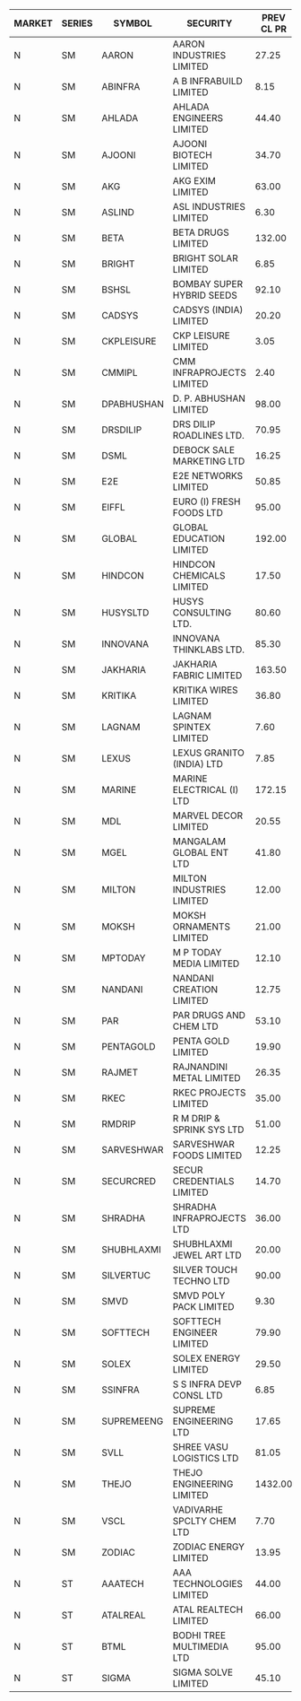 


| MARKET | SERIES | SYMBOL | SECURITY | PREV CL PR | OPEN PRICE | HIGH PRICE | LOW PRICE | CLOSE PRICE | NET TRDVAL | NET TRDQTY | CORP IND | HI 52 WK | LO 52 WK |
| ----- | ----- | ----- | ----- | ----- | ----- | ----- | ----- | ----- | ----- | ----- | ----- | ----- | ----- |
| N | SM | AARON | AARON INDUSTRIES LIMITED | 27.25 | 27.25 | 27.25 | 27.25 | 27.25 | 171675.00 | 6300 |  | 58.00 | 27.25 |
| N | SM | ABINFRA | A B INFRABUILD LIMITED | 8.15 | 8.50 | 8.50 | 8.50 | 8.50 | 102000.00 | 12000 |  | 18.80 | 8.15 |
| N | SM | AHLADA | AHLADA ENGINEERS LIMITED | 44.40 | 42.00 | 42.00 | 42.00 | 42.00 | 42000.00 | 1000 |  | 69.95 | 36.30 |
| N | SM | AJOONI | AJOONI BIOTECH LIMITED | 34.70 | 34.00 | 34.05 | 33.85 | 33.90 | 815600.00 | 24000 |  | 36.50 | 6.35 |
| N | SM | AKG | AKG EXIM LIMITED | 63.00 | 63.20 | 66.15 | 63.20 | 66.15 | 1045800.00 | 16000 |  | 66.15 | 30.00 |
| N | SM | ASLIND | ASL INDUSTRIES LIMITED | 6.30 | 6.60 | 6.60 | 6.60 | 6.60 | 26400.00 | 4000 |  | 11.20 | 4.75 |
| N | SM | BETA | BETA DRUGS LIMITED | 132.00 | 130.20 | 130.20 | 129.85 | 129.85 | 208040.00 | 1600 |  | 140.80 | 37.00 |
| N | SM | BRIGHT | BRIGHT SOLAR LIMITED | 6.85 | 6.25 | 6.80 | 6.25 | 6.80 | 39150.00 | 6000 |  | 19.90 | 4.70 |
| N | SM | BSHSL | BOMBAY SUPER HYBRID SEEDS | 92.10 | 91.00 | 91.00 | 91.00 | 91.00 | 145600.00 | 1600 |  | 134.05 | 77.50 |
| N | SM | CADSYS | CADSYS (INDIA) LIMITED | 20.20 | 19.20 | 19.20 | 19.20 | 19.20 | 38400.00 | 2000 |  | 49.25 | 15.50 |
| N | SM | CKPLEISURE | CKP LEISURE LIMITED | 3.05 | 3.10 | 3.20 | 3.10 | 3.20 | 37800.00 | 12000 |  | 7.55 | 3.00 |
| N | SM | CMMIPL | CMM INFRAPROJECTS LIMITED | 2.40 | 2.45 | 2.45 | 2.40 | 2.40 | 21750.00 | 9000 |  | 9.25 | 2.30 |
| N | SM | DPABHUSHAN | D. P. ABHUSHAN LIMITED | 98.00 | 100.00 | 100.00 | 98.60 | 98.60 | 1190800.00 | 12000 |  | 100.00 | 37.50 |
| N | SM | DRSDILIP | DRS DILIP ROADLINES LTD. | 70.95 | 70.95 | 70.95 | 70.95 | 70.95 | 454080.00 | 6400 |  | 78.00 | 60.00 |
| N | SM | DSML | DEBOCK SALE MARKETING LTD | 16.25 | 17.00 | 17.00 | 16.70 | 16.75 | 404700.00 | 24000 |  | 17.00 | 3.50 |
| N | SM | E2E | E2E NETWORKS LIMITED | 50.85 | 50.85 | 50.85 | 48.35 | 48.35 | 295100.00 | 6000 |  | 57.95 | 13.30 |
| N | SM | EIFFL | EURO (I) FRESH FOODS LTD | 95.00 | 95.00 | 95.00 | 95.00 | 95.00 | 152000.00 | 1600 |  | 131.00 | 71.00 |
| N | SM | GLOBAL | GLOBAL EDUCATION LIMITED | 192.00 | 196.00 | 196.00 | 196.00 | 196.00 | 196000.00 | 1000 |  | 215.00 | 41.20 |
| N | SM | HINDCON | HINDCON CHEMICALS LIMITED | 17.50 | 18.05 | 18.05 | 18.05 | 18.05 | 649800.00 | 36000 |  | 20.65 | 8.05 |
| N | SM | HUSYSLTD | HUSYS CONSULTING LTD. | 80.60 | 86.00 | 87.90 | 86.00 | 87.00 | 694400.00 | 8000 |  | 89.50 | 20.50 |
| N | SM | INNOVANA | INNOVANA THINKLABS LTD. | 85.30 | 81.05 | 81.05 | 81.05 | 81.05 | 81050.00 | 1000 |  | 326.40 | 70.25 |
| N | SM | JAKHARIA | JAKHARIA FABRIC LIMITED | 163.50 | 166.00 | 181.00 | 166.00 | 181.00 | 277600.00 | 1600 |  | 190.00 | 148.25 |
| N | SM | KRITIKA | KRITIKA WIRES LIMITED | 36.80 | 36.90 | 37.00 | 36.90 | 37.00 | 295600.00 | 8000 |  | 37.50 | 32.00 |
| N | SM | LAGNAM | LAGNAM SPINTEX LIMITED | 7.60 | 7.25 | 7.95 | 7.25 | 7.95 | 93300.00 | 12000 |  | 12.50 | 7.05 |
| N | SM | LEXUS | LEXUS GRANITO (INDIA) LTD | 7.85 | 7.50 | 7.50 | 7.50 | 7.50 | 75000.00 | 10000 |  | 17.35 | 4.55 |
| N | SM | MARINE | MARINE ELECTRICAL (I) LTD | 172.15 | 175.95 | 198.00 | 173.10 | 173.95 | 20815100.00 | 112000 |  | 198.00 | 78.00 |
| N | SM | MDL | MARVEL DECOR LIMITED | 20.55 | 21.00 | 21.00 | 20.50 | 20.50 | 83000.00 | 4000 |  | 30.00 | 16.50 |
| N | SM | MGEL | MANGALAM GLOBAL ENT LTD | 41.80 | 39.05 | 40.00 | 39.05 | 40.00 | 237150.00 | 6000 |  | 65.10 | 38.00 |
| N | SM | MILTON | MILTON INDUSTRIES LIMITED | 12.00 | 12.40 | 12.40 | 12.40 | 12.40 | 54560.00 | 4400 |  | 16.35 | 7.00 |
| N | SM | MOKSH | MOKSH ORNAMENTS LIMITED | 21.00 | 22.90 | 22.90 | 22.90 | 22.90 | 68700.00 | 3000 |  | 36.25 | 21.00 |
| N | SM | MPTODAY | M P TODAY MEDIA LIMITED | 12.10 | 12.70 | 12.70 | 11.70 | 11.70 | 48800.00 | 4000 |  | 24.00 | 11.70 |
| N | SM | NANDANI | NANDANI CREATION LIMITED | 12.75 | 13.25 | 13.35 | 13.25 | 13.35 | 133000.00 | 10000 |  | 13.35 | 5.75 |
| N | SM | PAR | PAR DRUGS AND CHEM LTD | 53.10 | 53.55 | 53.55 | 53.55 | 53.55 | 107100.00 | 2000 |  | 59.40 | 26.20 |
| N | SM | PENTAGOLD | PENTA GOLD LIMITED | 19.90 | 18.95 | 18.95 | 18.95 | 18.95 | 113700.00 | 6000 |  | 39.10 | 15.40 |
| N | SM | RAJMET | RAJNANDINI METAL LIMITED | 26.35 | 26.20 | 27.80 | 26.20 | 27.80 | 1715200.00 | 64000 |  | 41.30 | 23.85 |
| N | SM | RKEC | RKEC PROJECTS LIMITED | 35.00 | 34.60 | 34.60 | 34.60 | 34.60 | 34600.00 | 1000 |  | 66.65 | 26.20 |
| N | SM | RMDRIP | R M DRIP & SPRINK SYS LTD | 51.00 | 51.00 | 51.50 | 51.00 | 51.50 | 3075000.00 | 60000 |  | 63.00 | 14.65 |
| N | SM | SARVESHWAR | SARVESHWAR FOODS LIMITED | 12.25 | 12.45 | 12.85 | 12.45 | 12.85 | 266640.00 | 20800 |  | 28.50 | 8.45 |
| N | SM | SECURCRED | SECUR CREDENTIALS LIMITED | 14.70 | 14.10 | 14.10 | 14.10 | 14.10 | 8460.00 | 600 |  | 45.40 | 12.15 |
| N | SM | SHRADHA | SHRADHA INFRAPROJECTS LTD | 36.00 | 37.80 | 37.80 | 37.80 | 37.80 | 79380.00 | 2100 |  | 44.85 | 21.25 |
| N | SM | SHUBHLAXMI | SHUBHLAXMI JEWEL ART LTD | 20.00 | 19.00 | 19.00 | 19.00 | 19.00 | 19000.00 | 1000 |  | 167.00 | 16.30 |
| N | SM | SILVERTUC | SILVER TOUCH TECHNO LTD | 90.00 | 90.00 | 90.00 | 90.00 | 90.00 | 90000.00 | 1000 |  | 130.00 | 90.00 |
| N | SM | SMVD | SMVD POLY PACK LIMITED | 9.30 | 9.30 | 9.30 | 9.30 | 9.30 | 37200.00 | 4000 |  | 12.00 | 6.45 |
| N | SM | SOFTTECH | SOFTTECH ENGINEER LIMITED | 79.90 | 80.00 | 82.80 | 80.00 | 82.10 | 2237840.00 | 27200 |  | 82.80 | 32.45 |
| N | SM | SOLEX | SOLEX ENERGY LIMITED | 29.50 | 31.00 | 31.00 | 28.30 | 28.30 | 118600.00 | 4000 |  | 35.80 | 19.20 |
| N | SM | SSINFRA | S S INFRA DEVP CONSL LTD | 6.85 | 6.80 | 6.80 | 6.80 | 6.80 | 20400.00 | 3000 |  | 14.45 | 6.80 |
| N | SM | SUPREMEENG | SUPREME ENGINEERING LTD | 17.65 | 16.70 | 17.30 | 16.70 | 17.30 | 136000.00 | 8000 |  | 30.00 | 13.20 |
| N | SM | SVLL | SHREE VASU LOGISTICS LTD | 81.05 | 81.80 | 81.80 | 81.80 | 81.80 | 81800.00 | 1000 |  | 113.00 | 70.00 |
| N | SM | THEJO | THEJO ENGINEERING LIMITED | 1432.00 | 1433.00 | 1433.00 | 1419.00 | 1419.00 | 570400.00 | 400 |  | 1468.50 | 350.55 |
| N | SM | VSCL | VADIVARHE SPCLTY CHEM LTD | 7.70 | 8.05 | 8.05 | 8.05 | 8.05 | 24150.00 | 3000 |  | 17.80 | 5.85 |
| N | SM | ZODIAC | ZODIAC ENERGY LIMITED | 13.95 | 14.40 | 14.40 | 14.40 | 14.40 | 57600.00 | 4000 |  | 27.50 | 11.25 |
| N | ST | AAATECH | AAA TECHNOLOGIES LIMITED | 44.00 | 43.10 | 43.75 | 43.10 | 43.10 | 1298100.00 | 30000 |  | 45.00 | 42.15 |
| N | ST | ATALREAL | ATAL REALTECH LIMITED | 66.00 | 62.75 | 62.75 | 62.70 | 62.70 | 200720.00 | 3200 |  | 70.20 | 62.70 |
| N | ST | BTML | BODHI TREE MULTIMEDIA LTD | 95.00 | 95.00 | 97.50 | 94.00 | 95.80 | 2756640.00 | 28800 |  | 97.50 | 94.00 |
| N | ST | SIGMA | SIGMA SOLVE LIMITED | 45.10 | 45.00 | 45.10 | 45.00 | 45.00 | 3240300.00 | 72000 |  | 46.00 | 45.00 |



